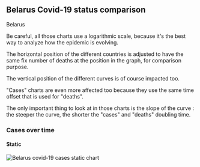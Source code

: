 ## Belarus Covid-19 status comparison 

Belarus



Be careful, all those charts use a logarithmic scale, because it's the best way to analyze how the epidemic is evolving.
 
The horizontal position of the different countries is adjusted to have the same fix number of deaths at the position in the graph, for comparison purpose.

The vertical position of the different curves is of course impacted too.

"Cases" charts are even more affected too because they use the same time offset that is used for "deaths".

The only important thing to look at in those charts is the slope of the curve : the steeper the curve, the shorter the "cases" and "deaths" doubling time.



 
### Cases over time
 
#### Static
![Belarus covid-19 cases static chart](https://raw.githubusercontent.com/madlag/coronavirus_study/master/notebooks/graphs/2020-03-20/countries/Belarus/2020-03-20_Belarus_deaths.png "Belarus covid-19 cases static chart")   

